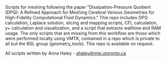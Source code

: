 Scripts for meshing following the paper "Dissipation-Pressure Quotient (DPQ): A Refined Approach for Meshing Cerebral Venous Geometries for High-Fidelity Computational Fluid Dynamics." This repo includes DPQ calculation, Laplace solution, slicing and mapping scripts, CFL calculation, y+ calculation and visualization, and a script that extracts walltime and RAM usage. The only scripts that are missing from this workflow are those which were performed locally using VMTK, contained in a repo which is private to all but the BSL group (geometry_tools). This repo is available on request.


All scripts written by Anna Haley - ahaley@mie.utoronto.ca
